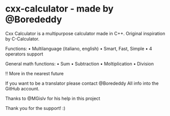 # cxx-calculator - made by @Borededdy

Cxx Calculator is a multipurpose calculator made in C++.
Original inspiration by C-Calculator.

Functions:
• Multilanguage (italiano, english)
• Smart, Fast, Simple
• 4 operators support

General math functions:
• Sum
• Subtraction
• Moltiplication
• Division

!! More in the nearest future

If you want to be a translator please contact @Borededdy
All info into the GitHub account.

Thanks to @MGislv for his help in this project

Thank you for the support! :)
